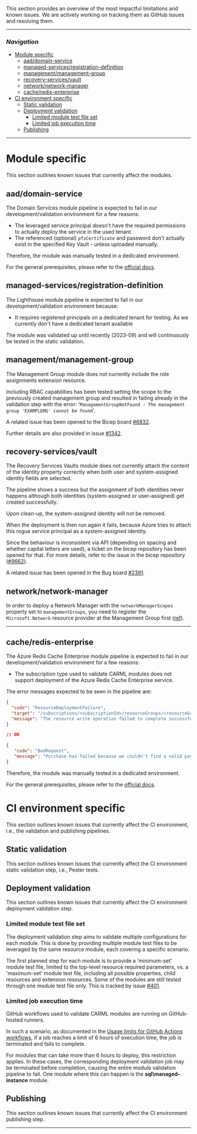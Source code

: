 This section provides an overview of the most impactful limitations and known issues. We are actively working on tracking them as GitHub issues and resolving them.

---

### _Navigation_

- [Module specific](#module-specific)
  - [aad/domain-service](#aaddomain-service)
  - [managed-services/registration-definition](#managed-servicesregistration-definition)
  - [management/management-group](#managementmanagement-group)
  - [recovery-services/vault](#recovery-servicesvault)
  - [network/network-manager](#networknetwork-manager)
  - [cache/redis-enterprise](#cacheredis-enterprise)
- [CI environment specific](#ci-environment-specific)
  - [Static validation](#static-validation)
  - [Deployment validation](#deployment-validation)
    - [Limited module test file set](#limited-module-test-file-set)
    - [Limited job execution time](#limited-job-execution-time)
  - [Publishing](#publishing)

---

# Module specific

This section outlines known issues that currently affect the modules.

## aad/domain-service

The Domain Services module pipeline is expected to fail in our development/validation environment for a few reasons:

- The leveraged service principal doesn't have the required permissions to actually deploy the service in the used tenant.
- The referenced (optional) `pfxCertificate` and password don't actually exist in the specified Key Vault - unless uploaded manually.

Therefore, the module was manually tested in a dedicated environment.

For the general prerequisites, please refer to the [official docs](https://learn.microsoft.com/en-us/azure/active-directory-domain-services/tutorial-create-instance#prerequisites).

## managed-services/registration-definition

The Lighthouse module pipeline is expected to fail in our development/validation environment because:
- It requires registered principals on a dedicated tenant for testing. As we currently don't have a dedicated tenant available

The module was validated up until recently (2023-09) and will continuously be tested in the static validation.

## management/management-group

The Management Group module does not currently include the role assignments extension resource.

Including RBAC capabilities has been tested setting the scope to the previously created management group and resulted in failing already in the validation step with the error: '`ManagementGroupNotFound - The management group 'EXAMPLEMG' cannot be found`'.

A related issue has been opened to the Bicep board [#6832](https://github.com/Azure/bicep/issues/6832).

Further details are also provided in issue [#1342](https://github.com/Azure/ResourceModules/issues/1342).

## recovery-services/vault

The Recovery Services Vaults module does not currently attach the content of the identity property correctly when both user and system-assigned identity fields are selected.

The pipeline shows a success but the assignment of both identities never happens although both identities (system-assigned or user-assigned) get created successfully.

Upon clean-up, the system-assigned identity will not be removed.

When the deployment is then run again it fails, because Azure tries to attach this rogue service principal as a system-assigned identity.

Since the behaviour is inconsistent via API (depending on spacing and whether capital letters are used), a ticket on the bicep repository has been opened for that. For more details, refer to the issue in the bicep repository ([#9662](https://github.com/Azure/bicep/issues/9662)).

A related issue has been opened in the Bug board [#2391](https://github.com/Azure/ResourceModules/issues/2391).

## network/network-manager

In order to deploy a Network Manager with the `networkManagerScopes` property set to `managementGroups`, you need to register the `Microsoft.Network` resource provider at the Management Group first ([ref](https://learn.microsoft.com/en-us/rest/api/resources/providers/register-at-management-group-scope)).

---

## cache/redis-enterprise

The Azure Redis Cache Enterprise module pipeline is expected to fail in our development/validation environment for a few reasons:

- The subscription type used to validate CARML modules does not support deployment of the Azure Redis Cache Enterprise service.

The error messages expected to be seen in the pipeline are:

```json
{
  "code": "ResourceDeploymentFailure",
  "target": "/subscriptions/<subscriptionId>/resourceGroups/<resourceGroupName>/providers/Microsoft.Cache/redisEnterprise/<resourceName>",
  "message": "The resource write operation failed to complete successfully, because it reached terminal provisioning state 'Failed'."
}

// OR

{
   "code": "BadRequest",
   "message": "Purchase has failed because we couldn't find a valid payment method associated with your Azure subscription. Please use a different Azure subscription or add\\update current payment method for this subscription and retry."
}

```

Therefore, the module was manually tested in a dedicated environment.

For the general prerequisites, please refer to the [official docs](https://learn.microsoft.com/en-us/azure/azure-cache-for-redis/quickstart-create-redis-enterprise).

# CI environment specific

This section outlines known issues that currently affect the CI environment, i.e., the validation and publishing pipelines.

## Static validation

This section outlines known issues that currently affect the CI environment static validation step, i.e., Pester tests.

## Deployment validation

This section outlines known issues that currently affect the CI environment deployment validation step.

### Limited module test file set

The deployment validation step aims to validate multiple configurations for each module. This is done by providing multiple module test files to be leveraged by the same resource module, each covering a specific scenario.

The first planned step for each module is to provide a 'minimum-set' module test file, limited to the top-level resource required parameters, vs. a 'maximum-set' module test file, including all possible properties, child resources and extension resources. Some of the modules are still tested through one module test file only. This is tracked by issue [#401](https://github.com/Azure/ResourceModules/issues/401).

### Limited job execution time

GitHub workflows used to validate CARML modules are running on GitHub-hosted runners.

In such a scenario, as documented in the [Usage limits for GitHub Actions workflows](https://docs.github.com/en/actions/learn-github-actions/usage-limits-billing-and-administration#usage-limits), if a job reaches a limit of 6 hours of execution time, the job is terminated and fails to complete.

For modules that can take more than 6 hours to deploy, this restriction applies. In these cases, the corresponding deployment validation job may be terminated before completion, causing the entire module validation pipeline to fail. One module where this can happen is the **sql\managed-instance** module.

## Publishing

This section outlines known issues that currently affect the CI environment publishing step.

---
